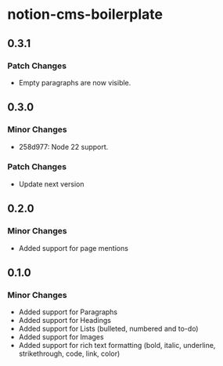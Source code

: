 # notion-cms-boilerplate

## 0.3.1

### Patch Changes

- Empty paragraphs are now visible.

## 0.3.0

### Minor Changes

- 258d977: Node 22 support.

### Patch Changes

- Update next version

## 0.2.0

### Minor Changes

- Added support for page mentions

## 0.1.0

### Minor Changes

- Added support for Paragraphs
- Added support for Headings
- Added support for Lists (bulleted, numbered and to-do)
- Added support for Images
- Added support for rich text formatting (bold, italic, underline, strikethrough, code, link, color)
